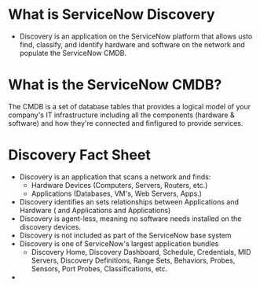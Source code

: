 # What is ServiceNow Discovery
- Discovery is an application on the ServiceNow platform that allows usto find, classify, and identify hardware and software on the network and populate the ServiceNow CMDB.

# What is the ServiceNow CMDB?
The CMDB is a set of database tables that provides a logical model of your company's IT infrastructure including all the components (hardware & software) and how they're connected and finfigured to provide services. 

# Discovery Fact Sheet
- Discovery is an application that scans a network and finds:
    - Hardware Devices (Computers, Servers, Routers, etc.)
    - Applications (Databases, VM's, Web Servers, Apps.)
- Discovery identifies an sets relationships between Applications and Hardware ( and Applications and Applications)
- Discovery is agent-less, meaning no software needs installed on the discovery devices. 
- Discovery is not included as part of the ServiceNow base system
- Discovery is one of ServiceNow's largest application bundles
    - Discovery Home, Discovery Dashboard, Schedule, Credentials, MID Servers, Discovery Definitions, Range Sets, Behaviors, Probes, Sensors, Port Probes, Classifications, etc. 
- 
